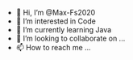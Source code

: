 - 👋 Hi, I’m @Max-Fs2020
- 👀 I’m interested in Code
- 🌱 I’m currently learning Java
- 💞️ I’m looking to collaborate on ...
- 📫 How to reach me ...

<!---
Max-Fs2020/Max-Fs2020 is a ✨ special ✨ repository because its `README.md` (this file) appears on your GitHub profile.
You can click the Preview link to take a look at your changes.
--->
